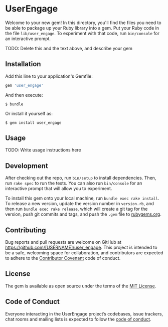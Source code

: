 # UserEngage

Welcome to your new gem! In this directory, you'll find the files you need to be able to package up your Ruby library into a gem. Put your Ruby code in the file `lib/user_engage`. To experiment with that code, run `bin/console` for an interactive prompt.

TODO: Delete this and the text above, and describe your gem

## Installation

Add this line to your application's Gemfile:

```ruby
gem 'user_engage'
```

And then execute:

    $ bundle

Or install it yourself as:

    $ gem install user_engage

## Usage

TODO: Write usage instructions here

## Development

After checking out the repo, run `bin/setup` to install dependencies. Then, run `rake spec` to run the tests. You can also run `bin/console` for an interactive prompt that will allow you to experiment.

To install this gem onto your local machine, run `bundle exec rake install`. To release a new version, update the version number in `version.rb`, and then run `bundle exec rake release`, which will create a git tag for the version, push git commits and tags, and push the `.gem` file to [rubygems.org](https://rubygems.org).

## Contributing

Bug reports and pull requests are welcome on GitHub at https://github.com/[USERNAME]/user_engage. This project is intended to be a safe, welcoming space for collaboration, and contributors are expected to adhere to the [Contributor Covenant](http://contributor-covenant.org) code of conduct.

## License

The gem is available as open source under the terms of the [MIT License](https://opensource.org/licenses/MIT).

## Code of Conduct

Everyone interacting in the UserEngage project’s codebases, issue trackers, chat rooms and mailing lists is expected to follow the [code of conduct](https://github.com/[USERNAME]/user_engage/blob/master/CODE_OF_CONDUCT.md).
